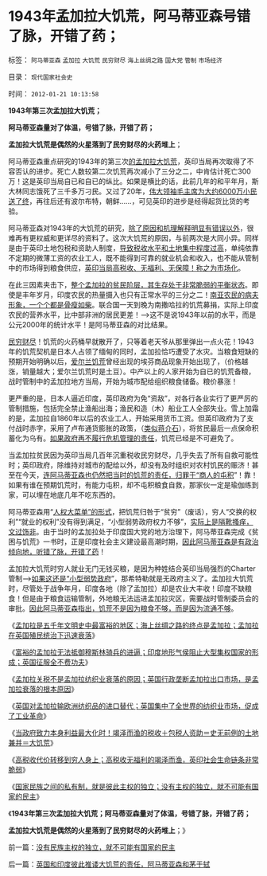 # 1943年孟加拉大饥荒，阿马蒂亚森号错了脉，开错了药；

标签： `阿马蒂亚森` `孟加拉` `大饥荒` `民穷财尽` `海上丝绸之路` `国大党` `管制` `市场经济` 

目录： `现代国家社会史`

时间： `2012-01-21 10:13:58`

**1943年第三次孟加拉大饥荒；**

**阿马蒂亚森量对了体温，号错了脉，开错了药；**

**孟加拉大饥荒是偶然的火星落到了民穷财尽的火药堆上**；

阿马蒂亚森重点研究的1943年的第三次[的孟加拉大饥荒](../../../2009/8/2/英属孟加拉两次大饥荒和经济学家的良心.md)，英印当局再次取得了不容否认的进步。死亡人数较第二次饥荒再次减小了三分之二，中肯估计死亡300万！这是英印当局自已和自已的纵比。如果是横比的话，此前几年的和平年月，斯大林同志饿死了三千多万刁民。又过了20年，[伟大领袖毛主席为大约6000万小民送了终](../../../2009/7/5/历史责任归咎于毛主席是不公正的.md)，再往后还有波尔布特，朝鲜……，可见英印的进步是经得起货比货的考验。

阿马蒂亚森对1943年的大饥荒的研究，[除了原因和机理解释明显有错误以外](../../../2011/11/27/茅于轼和阿马蒂亚森的理论学说和错误.md)，很难再有更权威和更详尽的资料了。这次大饥荒的原因，与前两次是大同小异。同样是由于英印土地包税和资助人制度，[导致税收水平和土地集中程度过高](../../../2011/12/13/爱尔兰大饥荒的教训;垄断同情心的“向弱者倾斜”.md)，单纯依靠不定期的微薄工资的农业工人，既不能得到可靠的就业机会和收入，也不能从管制中的市场得到粮食供应，[英印当局高税收、无福利、无保障！称之为市场化](../../../2009/2/26/社会保障有三个原则一种义务.md)。

在此三因素夹击下，[整个孟加拉的贫民阶层，其生存处于非常脆弱的平衡状态](../../../2012/1/18/印度贪图土地税“被套”；种姓传统是最成熟的Charter社会.md)。即使是丰年岁月，印度农民的热量摄入也只有正常水平的三分之二！[南亚农民的病夫形象，一个个都是骨瘦如柴](../../../2012/1/18/印度农业已经破产，没有高利贷，农业已经崩溃.md)。联合国一天到晚为南撒哈拉的饥荒募捐，实际上印度农民的营养水平，比中部非洲的居民更差！——>这不是说1943年以前的水平，而是公元2000年的统计水平！是阿马蒂亚森的对比结果。

[民穷财尽](../../../2009/7/23/哈耶克通向奴役之路富国强兵？.md)！饥荒的火药桶早就散开了，只等着老天爷从那里弹出一点火花！1943年的饥荒契机是日本人占领了缅甸的同时，孟加拉恰巧遭受了水灾。当粮食短缺的预期开始明确以后，[爱尔兰饥荒](../../../2011/12/12/爱尔兰大饥荒中的马尔萨斯的人口论.md)曾经出现的埃芬商品现象开始出现了，（价格越涨，销量越大；爱尔兰饥荒时是土豆）。中产以上的人家开始为自已的饥荒备粮，战时管制中的孟加拉地方当局，开始为城市配给组织粮食储备。粮价暴涨！

更严重的是，日本人逼近印度，英印政府为免“资敌”，对各行各业实行了更严厉的管制措施，包括完全禁止渔船出海；渔民和造（木）船业工人全部失业。雪上加霜的是，孟加拉自1860年以后的农业工人，开始采用货币工资。但英印政府为了支付战时赤字，采用了卢布通货膨胀的政策，（[类似蒋介石](../../../2011/1/16/亡蒋介石者，蒋介石也.md)），将贫民最后一点保命积蓄化为乌有。[如果政府再不履行危机管理的责任](../../../2010/1/21/国家是危机管理的工具.md)，饥荒已经是不可避免了。

当孟加拉贫民因为英印当局几百年沉重税收民穷财尽，几乎失去了所有自救可能性时；英印政府，除维持对城市的配给以外，却没有及时组织对农村饥民的赈济！甚至在今天，[连阿马蒂亚森也仍然把当时的饥荒的责任，归罪于“商人的屯积](../../../2011/12/30/特色数字定律，美式数字的自私自利.md)”！靠！如果有谁在预期饥荒时，有能力屯积，却不屯积粮食自救，那家伙一定是瑜伽练到家，可以埋在地底几年不吃东西的。

阿马蒂亚森用“[人权大菜单”的形式](../../../2012/1/3/阿罗定理“愚民总是大多数”与民主素质无关.md)，把饥荒归咎于“贫穷”（废话），穷人“交换的权利”“就业的权利”没有得到满足，“小型弱势政府权力不够”，[实际上是隔靴搔痒，文过饰非](../../../2011/12/31/民主“死士”了解民主吗？中国和印度谁先走一步？.md)。由于当时的孟加拉处于印度国大党的地方治理下，阿马蒂亚森完成《贫困与饥荒》一书时，正是印度社会主义建设最高潮时期，[因此阿马蒂亚森是有政治倾向地，听错了脉，开错了药](../../../2011/12/31/从阿马蒂亚森看茅于轼，世界意识形态的主流.md)！

孟加拉大饥荒时穷人就业无门无钱买粮，是因为种姓结合英印当局强烈的Charter管制——>[如果这还是“小型弱势政府](../../../2011/12/31/民主“死士”了解民主吗？中国和印度谁先走一步？.md)”，那希特勒就是无政府主义了。孟加拉大饥荒时，尽管处于战争年月，印度各地（除了孟加拉）却是农业大丰收！印度不缺粮食！但是由于粮食运输管制，外地粮无法运进孟加拉灾区，需要战时管制委员会的审批。[因此阿马蒂亚森指出，饥荒不是因为粮食不够，而是因为流通不够](../../../2009/3/30/市场即流通之粮食生产安全与物流安全.md)。

《[孟加拉是五千年文明史中最富裕的地区；海上丝绸之路的终点是孟加拉；孟加拉在英国殖民统治下迅速衰落](../../../2012/1/15/孟加拉是世界富裕总冠军，海上丝绸之路的终点.md)》

《[富裕的孟加拉无法抵御穆斯林骑兵的进逼；印度地形气侯阻止大型集权国家的形成；英国征服全不费功夫](../../../2012/1/20/印度地形气侯阻止大型国家形成，穆斯林骑兵和英国的入侵.md)》

《[孟加拉关税不是孟加拉纺织业衰落的原因；英国行政垄断孟加拉出口市场，是孟加拉衰落的根本原因](../../../2012/1/20/英国行政垄断孟加拉出口，导致孟加拉衰落.md)》

《[英国对孟加拉输欧洲纺织品的进口替代；英国集中了全世界的纺织业市场，促成了工业革命](../../../2012/1/20/小小的英国集中了全球纺织业，工业革命因而发生.md)》

《[当政府致力本身利益最大化时！竭泽而渔的税收＋包税人资助＝史无前例的土地兼并＝大饥荒](../../../2012/1/21/孟加拉1770s大饥荒，当政府致力本身利益最大化.md)》

《[高税收代价转移到穷人身上；高税收无福利的竭泽而渔，英印社会生命链条非常脆弱](../../../2012/1/21/高税收无福利的竭泽而渔，接二连三的大饥荒.md)》

《[国家民族之间的私有制，就是彼此主权的独立；没有主权的独立，就不可能有国家的民主](../../../2012/1/21/没有民族主权的独立，就不可能有国家的民主.md)》

《**1943年第三次孟加拉大饥荒；阿马蒂亚森量对了体温，号错了脉，开错了药；**

**孟加拉大饥荒是偶然的火星落到了民穷财尽的火药堆上**；》



前一篇：[没有民族主权的独立，就不可能有国家的民主](../../../2012/1/21/没有民族主权的独立，就不可能有国家的民主.md)

后一篇：[英国和印度彼此推诿大饥荒的责任，阿马蒂亚森和茅于轼](../../../2012/1/22/英国和印度彼此推诿大饥荒的责任，阿马蒂亚森和茅于轼.md)